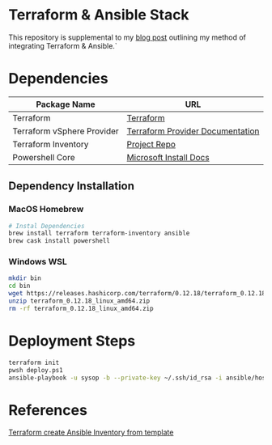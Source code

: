 Terraform & Ansible Stack
===================
This repository is supplemental to my [blog post](http:://www.moorenix.com/) outlining my method of integrating Terraform & Ansible.`
 
# Dependencies
| Package Name | URL |
| --- | --- |
| Terraform | [Terraform](https://www.terraform.io/)
| Terraform vSphere Provider | [Terraform Provider Documentation](https://www.terraform.io/docs/providers/vsphere/index.html) |
| Terraform Inventory | [Project Repo](https://github.com/adammck/terraform-inventory) |
| Powershell Core | [Microsoft Install Docs](https://docs.microsoft.com/en-us/powershell/scripting/install/installing-powershell?view=powershell-7)

## Dependency Installation
 
### MacOS Homebrew
```bash
# Instal Dependencies
brew install terraform terraform-inventory ansible
brew cask install powershell
```

### Windows WSL
```bash
mkdir bin
cd bin
wget https://releases.hashicorp.com/terraform/0.12.18/terraform_0.12.18_linux_amd64.zip
unzip terraform_0.12.18_linux_amd64.zip
rm -rf terraform_0.12.18_linux_amd64.zip
```

# Deployment Steps
```bash
terraform init
pwsh deploy.ps1
ansible-playbook -u sysop -b --private-key ~/.ssh/id_rsa -i ansible/hosts.yml ansible/deploy.yml
```

# References
[Terraform create Ansible Inventory from template](https://stackoverflow.com/questions/45489534/best-way-currently-to-create-an-ansible-inventory-from-terraform)